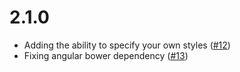# 2.1.0

- Adding the ability to specify your own styles ([#12](/../../issues/12))
- Fixing angular bower dependency ([#13](/../../issues/13))
